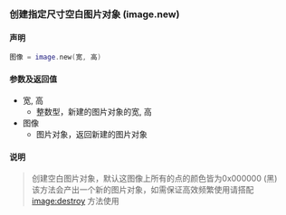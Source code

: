### 创建指定尺寸空白图片对象 \(**image\.new**\)


#### 声明
```lua
图像 = image.new(宽, 高)
```


#### 参数及返回值
- 宽, 高
    - 整数型，新建的图片对象的宽, 高
- 图像
    - 图片对象，返回新建的图片对象


#### 说明
> 创建空白图片对象，默认这图像上所有的点的颜色皆为0x000000 (黑)  
> 该方法会产出一个新的图片对象，如需保证高效频繁使用请搭配 [image:destroy](/Handbook/image/_destroy.md) 方法使用  



